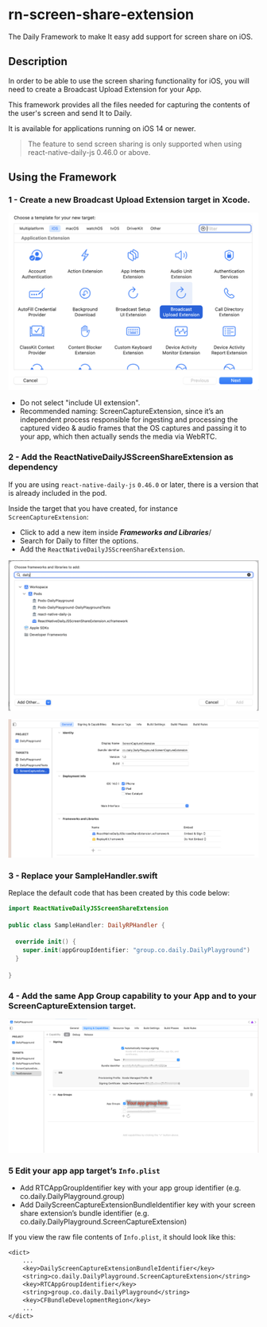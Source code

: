 # rn-screen-share-extension

The Daily Framework to make It easy add support for screen share on iOS.

## Description

In order to be able to use the screen sharing functionality for iOS, you will need to create a Broadcast Upload Extension for your App.

This framework provides all the files needed for capturing the contents of the user's screen and send It to Daily.

It is available for applications running on iOS 14 or newer.

> The feature to send screen sharing is only supported when using react-native-daily-js 0.46.0 or above.

## Using the Framework

### 1 - Create a new Broadcast Upload Extension target in Xcode.

![new_upload_extension.png](doc-images%2Fnew_upload_extension.png)

- Do not select "include UI extension".
- Recommended naming: ScreenCaptureExtension, since it’s an independent process responsible for ingesting and processing the captured video & audio frames that the OS captures and passing it to your app, which then actually sends the media via WebRTC.

### 2 - Add the ReactNativeDailyJSScreenShareExtension as dependency

If you are using `react-native-daily-js` `0.46.0` or later, there is a version that is already included in the pod.

Inside the target that you have created, for instance `ScreenCaptureExtension`:
- Click to add a new item inside **_Frameworks and Libraries_**/
- Search for Daily to filter the options.
- Add the `ReactNativeDailyJSScreenShareExtension`.

![search_pod_dependency.png](doc-images%2Fsearch_pod_dependency.png)

![pod_dependency.png](doc-images%2Fpod_dependency.png)

### 3 - Replace your SampleHandler.swift

Replace the default code that has been created by this code below:

```Swift
import ReactNativeDailyJSScreenShareExtension

public class SampleHandler: DailyRPHandler {

  override init() {
    super.init(appGroupIdentifier: "group.co.daily.DailyPlayground")
  }
  
}
```

### 4 - Add the same App Group capability to your App and to your ScreenCaptureExtension target.

![app-group.png](doc-images%2Fapp-group.png)

### 5 Edit your app app target’s `Info.plist`
 
- Add RTCAppGroupIdentifier key with your app group identifier (e.g. co.daily.DailyPlayground.group)
- Add DailyScreenCaptureExtensionBundleIdentifier key with your screen share extension’s bundle identifier (e.g. co.daily.DailyPlayground.ScreenCaptureExtension)

If you view the raw file contents of `Info.plist`, it should look like this:

```
<dict>
    ...
    <key>DailyScreenCaptureExtensionBundleIdentifier</key>
    <string>co.daily.DailyPlayground.ScreenCaptureExtension</string>
    <key>RTCAppGroupIdentifier</key>
    <string>group.co.daily.DailyPlayground</string>
    <key>CFBundleDevelopmentRegion</key>
    ...
</dict>
```
